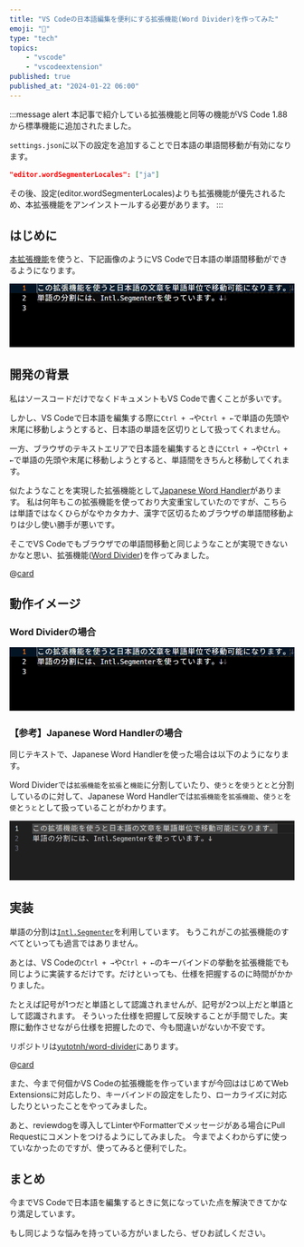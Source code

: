 ```yaml
---
title: "VS Codeの日本語編集を便利にする拡張機能(Word Divider)を作ってみた"
emoji: "🎏"
type: "tech"
topics:
    - "vscode"
    - "vscodeextension"
published: true
published_at: "2024-01-22 06:00"
---
```


:::message alert
本記事で紹介している拡張機能と同等の機能がVS Code 1.88から標準機能に追加されたました。

`settings.json`に以下の設定を追加することで日本語の単語間移動が有効になります。

```json
"editor.wordSegmenterLocales": ["ja"]
```

その後、設定(editor.wordSegmenterLocales)よりも拡張機能が優先されるため、本拡張機能をアンインストールする必要があります。
:::

## はじめに

[本拡張機能](https://marketplace.visualstudio.com/items?itemName=yutotnh.word-divider)を使うと、下記画像のようにVS Codeで日本語の単語間移動ができるようになります。

![Word Dividerの動作イメージ](/images/b7ed8c09633003/examples.gif)

## 開発の背景

私はソースコードだけでなくドキュメントもVS Codeで書くことが多いです。

しかし、VS Codeで日本語を編集する際に`Ctrl + →`や`Ctrl + ←`で単語の先頭や末尾に移動しようとすると、日本語の単語を区切りとして扱ってくれません。

一方、ブラウザのテキストエリアで日本語を編集するときに`Ctrl + →`や`Ctrl + ←`で単語の先頭や末尾に移動しようとすると、単語間をきちんと移動してくれます。

似たようなことを実現した拡張機能として[Japanese Word Handler](https://marketplace.visualstudio.com/items?itemName=sgryjp.japanese-word-handler)があります。
私は何年もこの拡張機能を使っており大変重宝していたのですが、こちらは単語ではなくひらがなやカタカナ、漢字で区切るためブラウザの単語間移動よりは少し使い勝手が悪いです。

そこでVS Codeでもブラウザでの単語間移動と同じようなことが実現できないかなと思い、拡張機能([Word Divider](https://marketplace.visualstudio.com/items?itemName=yutotnh.word-divider))を作ってみました。

@[card](https://marketplace.visualstudio.com/items?itemName=yutotnh.word-divider)

## 動作イメージ

### Word Dividerの場合

![Word Dividerの動作イメージ](/images/b7ed8c09633003/examples.gif)

### 【参考】Japanese Word Handlerの場合

同じテキストで、Japanese Word Handlerを使った場合は以下のようになります。

Word Dividerでは`拡張機能`を`拡張`と`機能`に分割していたり、`使うと`を`使う`と`と`と分割しているのに対して、Japanese Word Handlerでは`拡張機能`を`拡張機能`、`使うと`を`使`と`うと`として扱っていることがわかります。

![Japanese Word Handlerの動作イメージ](/images/b7ed8c09633003/examples-japanese-word-handler.gif)

## 実装

単語の分割は[`Intl.Segmenter`](https://developer.mozilla.org/ja/docs/Web/JavaScript/Reference/Global_Objects/Intl/Segmenter)を利用しています。
もうこれがこの拡張機能のすべてといっても過言ではありません。

あとは、VS Codeの`Ctrl + →`や`Ctrl + ←`のキーバインドの挙動を拡張機能でも同じように実装するだけです。だけといっても、仕様を把握するのに時間がかかりました。

たとえば記号が1つだと単語として認識されませんが、記号が2つ以上だと単語として認識されます。
そういった仕様を把握して反映することが手間でした。実際に動作させながら仕様を把握したので、今も間違いがないか不安です。

リポジトリは[yutotnh/word-divider](https://github.com/yutotnh/word-divider)にあります。

@[card](https://github.com/yutotnh/word-divider)

また、今まで何個かVS Codeの拡張機能を作っていますが今回ははじめてWeb Extensionsに対応したり、キーバインドの設定をしたり、ローカライズに対応したりといったことをやってみました。

あと、reviewdogを導入してLinterやFormatterでメッセージがある場合にPull Requestにコメントをつけるようにしてみました。
今までよくわからずに使っていなかったのですが、使ってみると便利でした。

## まとめ

今までVS Codeで日本語を編集するときに気になっていた点を解決できてかなり満足しています。

もし同じような悩みを持っている方がいましたら、ぜひお試しください。
